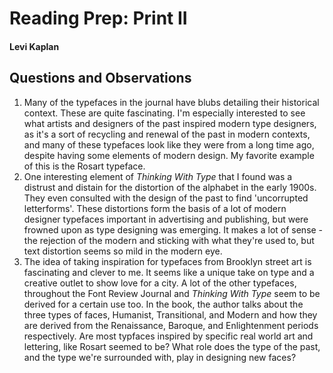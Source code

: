# Reading Prep: Print II

#### Levi Kaplan

## Questions and Observations

1. Many of the typefaces in the journal have blubs detailing their historical context.  These are quite fascinating.  I'm especially interested to see what artists and designers of the past inspired modern type designers, as it's a sort of recycling and renewal of the past in modern contexts, and many of these typefaces look like they were from a long time ago, despite having some elements of modern design.  My favorite example of this is the Rosart typeface.
2. One interesting element of *Thinking With Type* that I found was a distrust and distain for the distortion of the alphabet in the early 1900s.  They even consulted with the design of the past to find 'uncorrupted letterforms'.  These distortions form the basis of a lot of modern designer typefaces important in advertising and publishing, but were frowned upon as type designing was emerging.  It makes a lot of sense - the rejection of the modern and sticking with what they're used to, but text distortion seems so mild in the modern eye.
3. The idea of taking inspiration for typefaces from Brooklyn street art is fascinating and clever to me.  It seems like a unique take on type and a creative outlet to show love for a city.  A lot of the other typefaces, throughout the Font Review Journal and *Thinking With Type* seem to be derived for a certain use too.  In the book, the author talks about the three types of faces, Humanist, Transitional, and Modern and how they are derived from the Renaissance, Baroque, and Enlightenment periods respectively.  Are most typfaces inspired by specific real world art and lettering, like Rosart seemed to be?  What role does the type of the past, and the type we're surrounded with, play in designing new faces?
